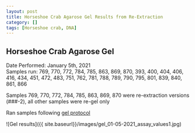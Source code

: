 ```yaml
---
layout: post
title: Horseshoe Crab Agarose Gel Results from Re-Extraction
category: []
tags: [Horseshoe crab, DNA]
---
```

## Horseshoe Crab Agarose Gel
Date Performed: January 5th, 2021\
Samples run: 769, 770, 772, 784, 785, 863, 869, 870, 393, 400, 404, 406, 416, 434, 451, 472, 483, 751, 762, 781, 788, 789, 790, 795, 801, 839, 840, 861, 866

Samples 769, 770, 772, 784, 785, 863, 869, 870 were re-extraction versions (###-2), all other samples were re-gel only  

Ran samples following [gel protocol](https://njameral.github.io/Ameral_Lab_Notebook/Horseshoe-Crab-Gel_Protocol/)

![Gel results]({{ site.baseurl}}/images/gel_01-05-2021_assay_values1.jpg)

